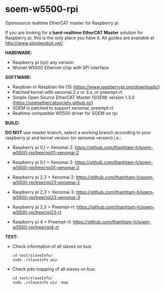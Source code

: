 # soem-w5500-rpi
Opensource realtime EtherCAT master for Raspberry pi 

If you are looking for a **hard-realtime EtherCAT Master** solution for Raspberry pi, this is the only place you have it. All guides are available at http://www.simplerobot.net/


**HARDWARE:**
+ Raspberry pi (rpi) any version
+ Wiznet W5500 Ethernet chip with SPI interface

**SOFTWARE:**
+ Raspbian or Raspbian lite OS (https://www.raspberrypi.org/downloads/)
+ Patched kernel with xenomai 2.x or 3.x, or preempt-rt
+ Simple Open Source EtherCAT Master (SOEM) version 1.3.0 (https://openethercatsociety.github.io/)
+ SOEM is patched to support xenomai, preempt-rt
+ Realtime compatible W5500 driver for SOEM on rpi 

**BUILD:**

**DO NOT** use master branch, select a working branch according to your raspberry pi and kernel version (or xenomai version).i.e.:

+ Raspberry pi 0,1 + Xenomai 2: https://github.com/thanhtam-h/soem-w5500-rpi/tree/rpi01-xenomai-2
+ Raspberry pi 0,1 + Xenomai 3: https://github.com/thanhtam-h/soem-w5500-rpi/tree/rpi01-xenomai-3
+ Raspberry pi 2,3 + Xenomai 2: https://github.com/thanhtam-h/soem-w5500-rpi/tree/rpi23-xenomai-2
+ Raspberry pi 2,3 + Xenomai 3: https://github.com/thanhtam-h/soem-w5500-rpi/tree/rpi23-xenomai-3
+ Raspberry pi 2,3 + Preempt-rt: https://github.com/thanhtam-h/soem-w5500-rpi/tree/rpi23-rt

+ Raspberry pi 4 + Preempt-rt: https://github.com/thanhtam-h/soem-w5500-rpi/tree/rpi4-rt

	  
**TEST:**
* Check information of all slaves on bus:

      cd test/slaveInfo/
      sudo ./slaveinfo wiz
	
* Check pdo mapping of all slaves on bus:

      cd test/slaveInfo/
      sudo ./slaveinfo wiz -map
